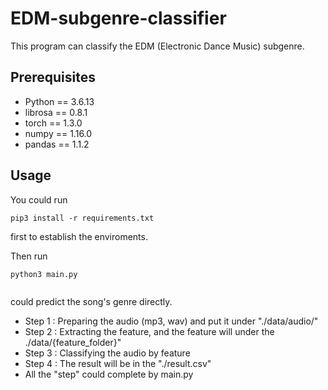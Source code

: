 # EDM-subgenre-classifier
This program can classify the EDM (Electronic Dance Music) subgenre.

## Prerequisites

* Python  == 3.6.13
* librosa == 0.8.1
* torch   == 1.3.0
* numpy   == 1.16.0
* pandas  == 1.1.2

## Usage

You could run
  <pre><code>pip3 install -r requirements.txt
</code></pre>
first to establish the enviroments.

Then run
  <pre><code>python3 main.py
  </code></pre>
could predict the song's genre directly.

* Step 1 : Preparing the audio (mp3, wav) and put it under "./data/audio/"
* Step 2 : Extracting the feature, and the feature will under the ./data/{feature_folder}"
* Step 3 : Classifying the audio by feature
* Step 4 : The result will be in the "./result.csv"
* All the "step" could complete by main.py

